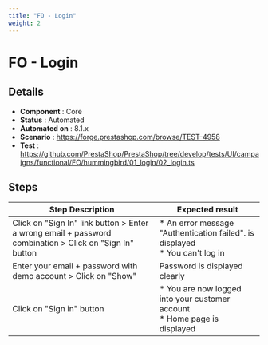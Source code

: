 ```yaml
---
title: "FO - Login"
weight: 2
---
```


# FO - Login
## Details
* **Component** : Core
* **Status** : Automated
* **Automated on** : 8.1.x
* **Scenario** : https://forge.prestashop.com/browse/TEST-4958
* **Test** : https://github.com/PrestaShop/PrestaShop/tree/develop/tests/UI/campaigns/functional/FO/hummingbird/01_login/02_login.ts

## Steps
| Step Description | Expected result |
| ----- | ----- |
| Click on "Sign In" link button > Enter a wrong email + password combination > Click on "Sign In" button | * An error message "Authentication failed". is displayed<br> * You can't log in |
| Enter your email + password with demo account > Click on "Show" | Password is displayed clearly |
| Click on "Sign in" button | * You are now logged into your customer account<br> * Home page is displayed |
